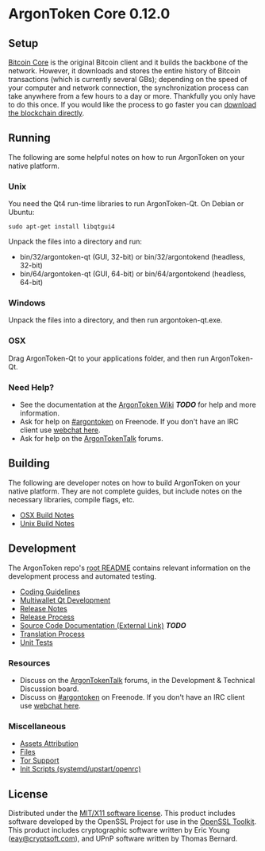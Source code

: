 ArgonToken Core 0.12.0
=====================

Setup
---------------------
[Bitcoin Core](http://bitcoin.org/en/download) is the original Bitcoin client and it builds the backbone of the network. However, it downloads and stores the entire history of Bitcoin transactions (which is currently several GBs); depending on the speed of your computer and network connection, the synchronization process can take anywhere from a few hours to a day or more. Thankfully you only have to do this once. If you would like the process to go faster you can [download the blockchain directly](bootstrap.md).

Running
---------------------
The following are some helpful notes on how to run ArgonToken on your native platform.

### Unix

You need the Qt4 run-time libraries to run ArgonToken-Qt. On Debian or Ubuntu:

	sudo apt-get install libqtgui4

Unpack the files into a directory and run:

- bin/32/argontoken-qt (GUI, 32-bit) or bin/32/argontokend (headless, 32-bit)
- bin/64/argontoken-qt (GUI, 64-bit) or bin/64/argontokend (headless, 64-bit)



### Windows

Unpack the files into a directory, and then run argontoken-qt.exe.

### OSX

Drag ArgonToken-Qt to your applications folder, and then run ArgonToken-Qt.

### Need Help?

* See the documentation at the [ArgonToken Wiki](https://en.bitcoin.it/wiki/Main_Page) ***TODO***
for help and more information.
* Ask for help on [#argontoken](http://webchat.freenode.net?channels=argontoken) on Freenode. If you don't have an IRC client use [webchat here](http://webchat.freenode.net?channels=argontoken).
* Ask for help on the [ArgonTokenTalk](https://argontokentalk.org/) forums.

Building
---------------------
The following are developer notes on how to build ArgonToken on your native platform. They are not complete guides, but include notes on the necessary libraries, compile flags, etc.

- [OSX Build Notes](build-osx.md)
- [Unix Build Notes](build-unix.md)

Development
---------------------
The ArgonToken repo's [root README](https://github.com/argontoken/argontoken/blob/master/README.md) contains relevant information on the development process and automated testing.

- [Coding Guidelines](coding.md)
- [Multiwallet Qt Development](multiwallet-qt.md)
- [Release Notes](release-notes.md)
- [Release Process](release-process.md)
- [Source Code Documentation (External Link)](https://dev.visucore.com/bitcoin/doxygen/) ***TODO***
- [Translation Process](translation_process.md)
- [Unit Tests](unit-tests.md)

### Resources
* Discuss on the [ArgonTokenTalk](https://argontokentalk.org/) forums, in the Development & Technical Discussion board.
* Discuss on [#argontoken](http://webchat.freenode.net/?channels=argontoken) on Freenode. If you don't have an IRC client use [webchat here](http://webchat.freenode.net/?channels=argontoken).

### Miscellaneous
- [Assets Attribution](assets-attribution.md)
- [Files](files.md)
- [Tor Support](tor.md)
- [Init Scripts (systemd/upstart/openrc)](init.md)

License
---------------------
Distributed under the [MIT/X11 software license](http://www.opensource.org/licenses/mit-license.php).
This product includes software developed by the OpenSSL Project for use in the [OpenSSL Toolkit](https://www.openssl.org/). This product includes
cryptographic software written by Eric Young ([eay@cryptsoft.com](mailto:eay@cryptsoft.com)), and UPnP software written by Thomas Bernard.
